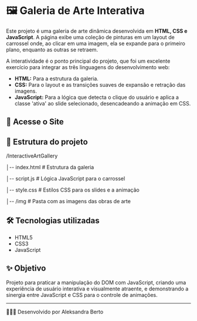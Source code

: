 # 🖼️ Galeria de Arte Interativa

Este projeto é uma galeria de arte dinâmica desenvolvida em **HTML, CSS e JavaScript**. A página exibe uma coleção de pinturas em um layout de carrossel onde, ao clicar em uma imagem, ela se expande para o primeiro plano, enquanto as outras se retraem.

A interatividade é o ponto principal do projeto, que foi um excelente exercício para integrar as três linguagens do desenvolvimento web:
* **HTML:** Para a estrutura da galeria.
* **CSS:** Para o layout e as transições suaves de expansão e retração das imagens.
* **JavaScript:** Para a lógica que detecta o clique do usuário e aplica a classe 'ativa' ao slide selecionado, desencadeando a animação em CSS.

## 🚀 Acesse o Site



## 📂 Estrutura do projeto
/InteractiveArtGallery

│-- index.html # Estrutura da galeria

│-- script.js # Lógica JavaScript para o carrossel

│-- style.css # Estilos CSS para os slides e a animação

│-- /img # Pasta com as imagens das obras de arte

## 🛠️ Tecnologias utilizadas
- HTML5
- CSS3
- JavaScript

## ✨ Objetivo
Projeto para praticar a manipulação do DOM com JavaScript, criando uma experiência de usuário interativa e visualmente atraente, e demonstrando a sinergia entre JavaScript e CSS para o controle de animações.

---

👩🏽‍💻 Desenvolvido por Aleksandra Berto
